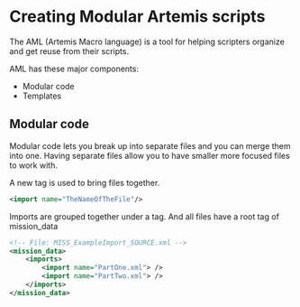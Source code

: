 # Creating Modular Artemis scripts

The AML (Artemis Macro language) is a tool for helping scripters organize and get reuse from their scripts.

AML has these major components:
- Modular code
- Templates 

## Modular code
Modular code lets you break up into separate files and you can merge them into one.
Having separate files allow you to have smaller more focused files to work with.

A new tag is used to bring files together. 

``` xml
<import name="TheNameOfTheFile"/>
```

Imports are grouped together under a tag.
And all files have a root tag of mission_data


``` xml
<!-- File: MISS_ExampleImport_SOURCE.xml -->
<mission_data>
    <imports>
        <import name="PartOne.xml"> />
        <import name="PartTwo.xml"> />
    </imports>
</mission_data>
```

